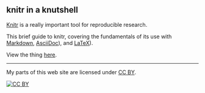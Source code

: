 ## knitr in a knutshell

[Knitr](http://yihui.name/knitr/) is a really important tool for
reproducible research.

This brief guide to knitr, covering the fundamentals of
its use with
[Markdown](http://daringfireball.net/projects/markdown/),
[AsciiDoc](http://www.methods.co.nz/asciidoc/)), and 
[LaTeX](http://www.latex-project.org)).

View the thing [here](http://kbroman.github.io/knitr_knutshell).

---

My parts of this web site are licensed under
[CC BY](http://creativecommons.org/licenses/by/3.0/).

[![CC BY](http://i.creativecommons.org/l/by/3.0/88x31.png)](http://creativecommons.org/licenses/by/3.0/)

